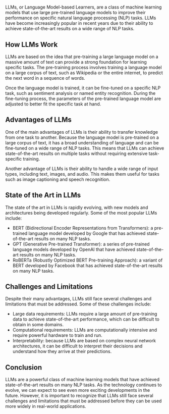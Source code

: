 #

LLMs, or Language Model-based Learners, are a class of machine learning models that use large pre-trained language models to improve their performance on specific natural language processing (NLP) tasks. LLMs have become increasingly popular in recent years due to their ability to achieve state-of-the-art results on a wide range of NLP tasks.

## How LLMs Work

LLMs are based on the idea that pre-training a large language model on a massive amount of text can provide a strong foundation for learning specific tasks. The pre-training process involves training a language model on a large corpus of text, such as Wikipedia or the entire internet, to predict the next word in a sequence of words.

Once the language model is trained, it can be fine-tuned on a specific NLP task, such as sentiment analysis or named entity recognition. During the fine-tuning process, the parameters of the pre-trained language model are adjusted to better fit the specific task at hand.

## Advantages of LLMs

One of the main advantages of LLMs is their ability to transfer knowledge from one task to another. Because the language model is pre-trained on a large corpus of text, it has a broad understanding of language and can be fine-tuned on a wide range of NLP tasks. This means that LLMs can achieve state-of-the-art results on multiple tasks without requiring extensive task-specific training.

Another advantage of LLMs is their ability to handle a wide range of input types, including text, images, and audio. This makes them useful for tasks such as image captioning and speech recognition.

## State of the Art in LLMs

The state of the art in LLMs is rapidly evolving, with new models and architectures being developed regularly. Some of the most popular LLMs include:

- BERT (Bidirectional Encoder Representations from Transformers): a pre-trained language model developed by Google that has achieved state-of-the-art results on many NLP tasks.
- GPT (Generative Pre-trained Transformer): a series of pre-trained language models developed by OpenAI that have achieved state-of-the-art results on many NLP tasks.
- RoBERTa (Robustly Optimized BERT Pre-training Approach): a variant of BERT developed by Facebook that has achieved state-of-the-art results on many NLP tasks.

## Challenges and Limitations

Despite their many advantages, LLMs still face several challenges and limitations that must be addressed. Some of these challenges include:

- Large data requirements: LLMs require a large amount of pre-training data to achieve state-of-the-art performance, which can be difficult to obtain in some domains.
- Computational requirements: LLMs are computationally intensive and require powerful hardware to train and run.
- Interpretability: because LLMs are based on complex neural network architectures, it can be difficult to interpret their decisions and understand how they arrive at their predictions.

## Conclusion

LLMs are a powerful class of machine learning models that have achieved state-of-the-art results on many NLP tasks. As the technology continues to evolve, we can expect to see even more exciting developments in the future. However, it is important to recognize that LLMs still face several challenges and limitations that must be addressed before they can be used more widely in real-world applications.
